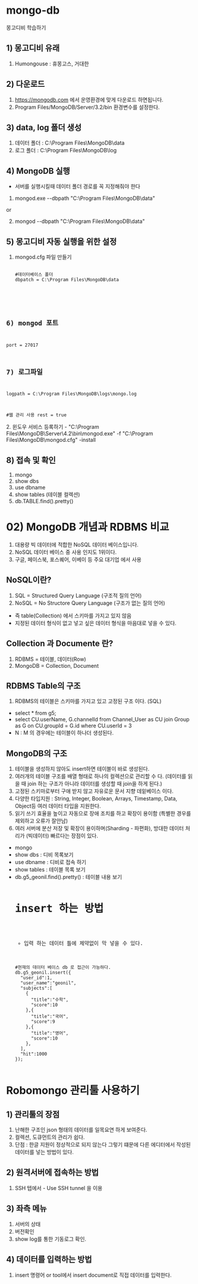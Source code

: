 # mongo-db

몽고디비 학습하기

## 1) 몽고디비 유래

1. Humongouse : 휴몽고스, 거대한

## 2) 다운로드

1. https://mongodb.com 에서 운영환경에 맞게 다운로드 하면됩니다.
2. Program Files/MongoDB/Server/3.2/bin 환경변수를 설정한다.

## 3) data, log 폴더 생성

1. 데이터 폴더 : C:\Program Files\MongoDB\data
2. 로그 폴더 : C:\Program Files\MongoDB\log

## 4) MongoDB 실행

- 서버를 실행시킬때 데이터 폴더 경로를 꼭 지정해줘야 한다

1. mongod.exe --dbpath "C:\Program Files\MongoDB\data"

or

2. mongod --dbpath "C:\Program Files\MongoDB\data"

## 5) 몽고디비 자동 실행을 위한 설정

1. mongod.cfg 파일 만들기
   <pre>
   <code>
   #데이터베이스 폴더
   dbpatch = C:\Program Files\MongoDB\data

## 6) mongod 포트

port = 27017

## 7) 로그파일

logpath = C:\Program Files\MongoDB\logs\mongo.log

#웹 관리 사용
rest = true
</code>

</pre>
2. 윈도우 서비스 등록하기
- "C:\Program Files\MongoDB\Server\4.2\bin\mongod.exe" -f "C:\Program Files\MongoDB\mongod.cfg" -install

## 8) 접속 및 확인

1. mongo
2. show dbs
3. use dbname
4. show tables (테이블 컬렉션)
5. db.TABLE.find().pretty()

# 02) MongoDB 개념과 RDBMS 비교

1. 대용량 빅 데이터에 적합한 NoSQL 데이터 베이스입니다.
2. NoSQL 데이터 베이스 중 사용 인지도 1위이다.
3. 구글, 페이스북, 포스퀘어, 이베이 등 주요 대기업 에서 사용

## NoSQL이란?

1. SQL = Structured Query Language (구조적 질의 언어)
2. NoSQL = No Structore Query Language (구조가 없는 질의 언어)

- 즉 table(Collection) 에서 스키마를 가지고 있지 않음
- 지정된 데이터 형식이 없고 넣고 싶은 데이터 형식을 마음대로 넣을 수 있다.

## Collection 과 Documente 란?

1. RDBMS = 테이블, 데이터(Row)
2. MongoDB = Collection, Document

## RDBMS Table의 구조

1. RDBMS의 테이블은 스키마를 가지고 있고 고정된 구조 이다. (SQL)

- select \* from g5;
- select CU.userName, G.channelId from Channel_User as CU
  join Group as G on CU.groupId = G.id
  where CU.userId = 3
- N : M 의 경우에는 테이블이 하나더 생성된다.

## MongoDB의 구조

1. 테이블을 생성하지 않아도 insert하면 테이블이 바로 생성된다.
2. 여러개의 테이블 구조를 배열 형태로 하나의 컬렉션으로 관리할 수 다. (데이터를 읽을 때 join 하는 구조가 아니라 데이터를 생성할 때 join을 하게 된다.)
3. 고정된 스키마로부터 구애 받지 않고 자유로운 문서 지향 데잍베이스 이다.
4. 다양한 타입지원 : String, Integer, Boolean, Arrays, Timestamp, Data, Object등 여러 데이터 타입을 지원한다.
5. 읽기 쓰기 효율을 높이고 자동으로 장애 조치를 하고 확장이 용이함 (특별한 경우를 제외하고 오류가 잘안남)
6. 여러 서버에 분산 저장 및 확장이 용이하며(Sharding - 파편화), 방대한 데이터 처리가 (빅데이터) 빠르다는 장점이 있다.

- mongo
- show dbs : 디비 목록보기
- use dbname : 디비로 접속 하기
- show tables : 테이블 목록 보기
- db.g5_geonil.find().pretty() : 테이블 내용 보기
  <pre>
  <h1>insert 하는 방법</h1>
  <ul>
  <li>입력 하는 데이터 틀에 제약없이 막 넣을 수 있다.</li>
  </ul>
  <code>
  #현재의 데이터 베이스 db 로 접근이 가능하다.
  db.g5_geonil.insert({
    "user_id":1,
    "user_name":"geonil",
    "subjects":[
      {
        "title":"수학",
        "score":10
      },{
        "title":"국어",
        "score":9
      },{
        "title":"영어",
        "score":10
      },
    ],
    "hit":1000
  });
  </code>
  </pre>

# Robomongo 관리툴 사용하기

## 1) 관리툴의 장점

1. 난해한 구조인 json 형태의 데이터를 일목요연 하게 보여준다.
2. 컬렉션, 도큐먼트의 관리가 쉽다.
3. 단점 : 한글 지원이 정상적으로 되지 않는다 그렇기 떄문에 다른 에디터에서 작성된 데이터를 넣는 방법이 있다.

## 2) 원격서버에 접속하는 방법

1. SSH 텝에서 - Use SSH tunnel 을 이용

## 3) 좌측 메뉴

1. 서버의 상태
2. 버전확인
3. show log를 통한 기동로그 확인.

## 4) 데이터를 입력하는 방법

1. insert 명령어 or tool에서 insert document로 직접 데이터를 입력한다.
